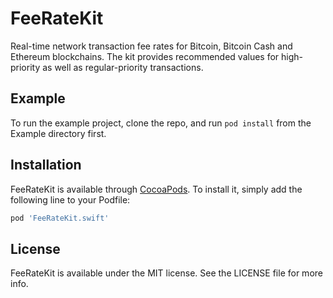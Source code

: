 # FeeRateKit

Real-time network transaction fee rates for Bitcoin, Bitcoin Cash and Ethereum blockchains. The kit provides recommended values for high-priority as well as regular-priority transactions.

## Example

To run the example project, clone the repo, and run `pod install` from the Example directory first.

## Installation

FeeRateKit is available through [CocoaPods](https://cocoapods.org). To install
it, simply add the following line to your Podfile:

```ruby
pod 'FeeRateKit.swift'
```

## License

FeeRateKit is available under the MIT license. See the LICENSE file for more info.
